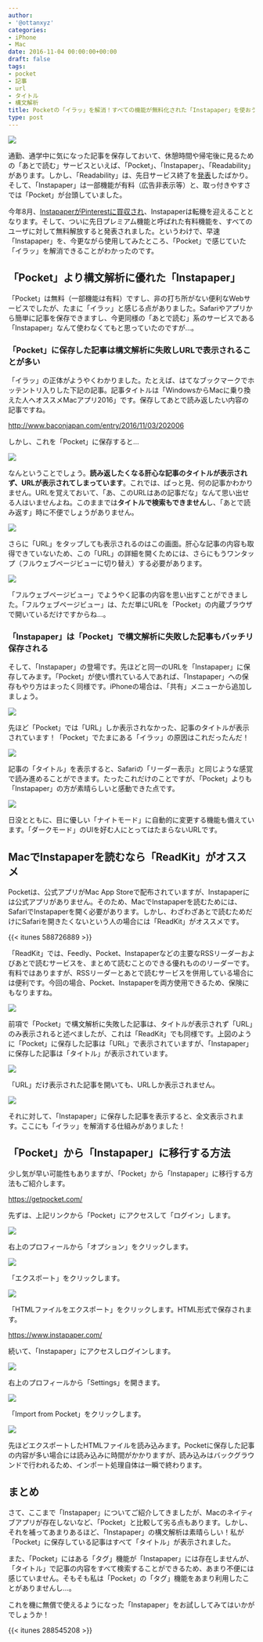 ```yaml
---
author:
- '@ottanxyz'
categories:
- iPhone
- Mac
date: 2016-11-04 00:00:00+00:00
draft: false
tags:
- pocket
- 記事
- url
- タイトル
- 構文解析
title: Pocketの「イラッ」を解消！すべての機能が無料化された「Instapaper」を使おう！
type: post
---
```


![](161104-581c764c4a0e8.jpg)






通勤、通学中に気になった記事を保存しておいて、休憩時間や帰宅後に見るための「あとで読む」サービスといえば、「Pocket」、「Instapaper」、「Readability」があります。しかし、「Readability」は、先日サービス終了を[発表](https://www.readability.com/)したばかり。そして、「Instapaper」は一部機能が有料（広告非表示等）と、取っ付きやすさでは「Pocket」が台頭していました。





今年8月、[InstapaperがPinterestに買収され](http://blog.instapaper.com/post/149374303661)、Instapaperは転機を迎えることとなります。そして、ついに先日プレミアム機能と呼ばれた有料機能を、すべてのユーザに対して無料解放すると発表されました。というわけで、早速「Instapaper」を、今更ながら使用してみたところ、「Pocket」で感じていた「イラッ」を解消できることがわかったのです。





## 「Pocket」より構文解析に優れた「Instapaper」





「Pocket」は無料（一部機能は有料）ですし、非の打ち所がない便利なWebサービスでしたが、たまに「イラッ」と感じる点がありました。Safariやアプリから簡単に記事を保存できますし、今更同様の「あとで読む」系のサービスである「Instapaper」なんて使わなくてもと思っていたのですが…。





### 「Pocket」に保存した記事は構文解析に失敗しURLで表示されることが多い





「イラッ」の正体がようやくわかりました。たとえば、はてなブックマークでホッテントリ入りした下記の記事。記事タイトルは「WindowsからMacに乗り換えた人へオススメMacアプリ2016」です。保存してあとで読み返したい内容の記事ですね。



http://www.baconjapan.com/entry/2016/11/03/202006



しかし、これを「Pocket」に保存すると…





![](161104-581c7658ef22a.png)






なんということでしょう。**読み返したくなる肝心な記事のタイトルが表示されず、URLが表示されてしまっています**。これでは、ぱっと見、何の記事かわかりません。URLを覚えておいて、「あ、このURLはあの記事だな」なんて思い出せる人はいませんよね。このままでは**タイトルで検索もできません**し、「あとで読み返す」時に不便でしょうがありません。





![](161104-581c765da897d.png)






さらに「URL」をタップしても表示されるのはこの画面。肝心な記事の内容も取得できていないため、この「URL」の詳細を開くためには、さらにもうワンタップ（フルウェブページビューに切り替え）する必要があります。





![](161104-581c7663cc420.png)






「フルウェブページビュー」でようやく記事の内容を思い出すことができました。「フルウェブページビュー」は、ただ単にURLを「Pocket」の内蔵ブラウザで開いているだけですからね…。





### 「Instapaper」は「Pocket」で構文解析に失敗した記事もバッチリ保存される





そして、「Instapaper」の登場です。先ほどと同一のURLを「Instapaper」に保存してみます。「Pocket」が使い慣れている人であれば、「Instapaper」への保存もやり方はまったく同様です。iPhoneの場合は、「共有」メニューから追加しましょう。





![](161104-581c7668ab124.png)






先ほど「Pocket」では「URL」しか表示されなかった、記事のタイトルが表示されています！「Pocket」でたまにある「イラッ」の原因はこれだったんだ！





![](161104-581c766d3cbb6.png)






記事の「タイトル」を表示すると、Safariの「リーダー表示」と同じような感覚で読み進めることができます。たったこれだけのことですが、「Pocket」よりも「Instapaper」の方が素晴らしいと感動できた点です。





![](161104-581c76721ff02.png)






日没とともに、目に優しい「ナイトモード」に自動的に変更する機能も備えています。「ダークモード」のUIを好む人にとってはたまらないURLです。





## MacでInstapaperを読むなら「ReadKit」がオススメ





Pocketは、公式アプリがMac App Storeで配布されていますが、Instapaperには公式アプリがありません。そのため、MacでInstapaperを読むためには、SafariでInstapaperを開く必要があります。しかし、わざわざあとで読むためだけにSafariを開きたくないという人の場合には「ReadKit」がオススメです。



{{< itunes 588726889 >}}



「ReadKit」では、Feedly、Pocket、Instapaperなどの主要なRSSリーダーおよびあとで読むサービスを、まとめて読むことのできる優れもののリーダーです。有料ではありますが、RSSリーダーとあとで読むサービスを併用している場合には便利です。今回の場合、Pocket、Instapaperを両方使用できるため、保険にもなりますね。





![](161104-581c7e83a3d47.png)






前項で「Pocket」で構文解析に失敗した記事は、タイトルが表示されず「URL」のみ表示されると述べましたが、これは「ReadKit」でも同様です。上図のように「Pocket」に保存した記事は「URL」で表示されていますが、「Instapaper」に保存した記事は「タイトル」が表示されています。





![](161104-581c7e8ca4592.png)






「URL」だけ表示された記事を開いても、URLしか表示されません。





![](161104-581c7e9516c5c.png)






それに対して、「Instapaper」に保存した記事を表示すると、全文表示されます。ここにも「イラッ」を解消する仕組みがありました！





## 「Pocket」から「Instapaper」に移行する方法





少し気が早い可能性もありますが、「Pocket」から「Instapaper」に移行する方法もご紹介します。



https://getpocket.com/



先ずは、上記リンクから「Pocket」にアクセスして「ログイン」します。





![](161104-581c780d8c646.png)






右上のプロフィールから「オプション」をクリックします。





![](161104-581c781633cc1.png)






「エクスポート」をクリックします。





![](161104-581c781c2f2d1.png)






「HTMLファイルをエクスポート」をクリックします。HTML形式で保存されます。



https://www.instapaper.com/



続いて、「Instapaper」にアクセスしログインします。





![](161104-581c782583ebb.png)






右上のプロフィールから「Settings」を開きます。





![](161104-581c782accefc.png)






「Import from Pocket」をクリックします。





![](161104-581c7830c3302.png)






先ほどエクスポートしたHTMLファイルを読み込みます。Pocketに保存した記事の内容が多い場合には読み込みに時間がかかりますが、読み込みはバックグラウンドで行われるため、インポート処理自体は一瞬で終わります。





## まとめ





さて、ここまで「Instapaper」についてご紹介してきましたが、Macのネイティブアプリが存在しないなど、「Pocket」と比較して劣る点もあります。しかし、それを補ってあまりあるほど、「Instapaper」の構文解析は素晴らしい！私が「Pocket」に保存している記事はすべて「タイトル」が表示されました。





また、「Pocket」にはある「タグ」機能が「Instapaper」には存在しませんが、「タイトル」で記事の内容をすべて検索することができるため、あまり不便には感じていません。そもそも私は「Pocket」の「タグ」機能をあまり利用したことがありませんし…。





これを機に無償で使えるようになった「Instapaper」をお試ししてみてはいかがでしょうか！



{{< itunes 288545208 >}}